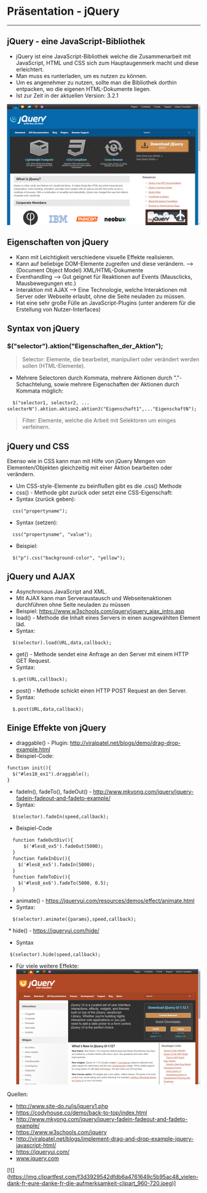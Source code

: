 # Präsentation - jQuery
----------------------------------------------------------------------------

## jQuery - eine JavaScript-Bibliothek

* jQuery ist eine JavaScript-Bibliothek welche die Zusammenarbeit mit JavaScript, HTML und CSS sich zum Hauptaugenmerk macht und diese erleichtert.
* Man muss es runterladen, um es nutzen zu können.
* Um es angenehmer zu nutzen, sollte man die Bibliothek dorthin entpacken, wo die eigenen HTML-Dokumente liegen.
* Ist zur Zeit in der aktuellen Version: 3.2.1

[![jQuery](https://github.com/int-lecture/repo-05/blob/master/Java-Script/jQuery.png)](http://jquery.com/)

## Eigenschaften von jQuery

* Kann mit Leichtigkeit verschiedene visuelle Effekte realisieren.
* Kann auf beliebige DOM-Elemente zugreifen und diese verändern. --> (Document Object Model) XML/HTML-Dokumente
* Eventhandling --> Gut geignet für Reaktionen auf Events (Mausclicks, Mausbewegungen etc.)
* Interaktion mit AJAX --> Eine Technologie, welche Interaktionen mit Server oder Webseite erlaubt, ohne die Seite neuladen zu müssen.
* Hat eine sehr große Fülle an JavaScript-Plugins (unter anderem für die Erstellung von Nutzer-Interfaces) 

## Syntax von jQuery

### $("selector").aktion("Eigenschaften_der_Aktion");

>Selector: Elemente, die bearbeitet, manipuliert oder verändert werden sollen (HTML-Elemente).
* Mehrere Selectoren durch Kommata, mehrere Aktionen durch "."-Schachtelung, sowie mehrere Eigenschaften der Aktionen durch Kommata möglich:
```jquery  
  $("selector1, selector2, ... selectorN").aktion.aktion2.aktion3("Eigenschaft1",..."EigenschaftN");
``` 
 >Filter: Elemente, welche die Arbeit mit Selektoren um einiges verfeinern.
 
 
 ## jQuery und CSS
 Ebenso wie in CSS kann man mit Hilfe von jQuery Mengen von Elementen/Objekten gleichzeitig mit einer Aktion bearbeiten oder verändern.
 
  * Um CSS-style-Elemente zu beinflußen gibt es die .css() Methode
  * css() - Methode gibt zurück oder setzt eine CSS-Eigenschaft:
  * Syntax (zurück geben): 
  ```jQuery
    css("propertyname");
  ```
  * Syntax (setzen): 
  ```jQuery
    css("propertyname", "value");
  ```
  * Beispiel:
  ```jQuery
    $("p").css("background-color", "yellow");
  ```
 ## jQuery und AJAX
 
  * Asynchronous JavaScript and XML.
  * Mit AJAX kann man Serveraustausch und Webseitenaktionen durchführen ohne Seite neuladen zu müssen
  * Beispiel: https://www.w3schools.com/jquery/jquery_ajax_intro.asp
  * load() - Methode die Inhalt eines Servers in einen ausgewählten Element läd.
  * Syntax: 
  ```jQuery
    $(selector).load(URL,data,callback);
  ```
  * get() - Methode sendet eine Anfrage an den Server mit einem HTTP GET Request.
  * Syntax: 
  ```jQuery
    $.get(URL,callback);
  ```
  * post() - Methode schickt einen HTTP POST Request an den Server. 
  * Syntax: 
  ```jQuery
    $.post(URL,data,callback);
  ```
  ## Einige Effekte von jQuery
 
  * draggable() - Plugin: http://viralpatel.net/blogs/demo/drag-drop-example.html
  * Beispiel-Code: 
  ```jQuery
  function init(){
    $("#les10_ex1").draggable();
  }
 ```
  * fadeIn(), fadeTo(), fadeOut() - http://www.mkyong.com/jquery/jquery-fadein-fadeout-and-fadeto-example/
  * Syntax: 
  ```jQuery
    $(selector).fadeIn(speed,callback);
  ```
  * Beispiel-Code
  ```jQuery
    function fadeOutDiv(){
        $('#les8_ex5').fadeOut(5000);
    }
    function fadeInDiv(){
      $('#les8_ex5').fadeIn(5000);
    }
    function fadeToDiv(){
      $('#les8_ex6').fadeTo(5000, 0.5);
    }
  ```
  * animate() - https://jqueryui.com/resources/demos/effect/animate.html
  *  Syntax: 
  ```jQuery
    $(selector).animate({params},speed,callback);
  ```
  * hide() - https://jqueryui.com/hide/
  * Syntax
   ```jQuery
    $(selector).hide(speed,callback);
  ```
  * Für viele weitere Effekte: 
  [![jQueryUI](https://github.com/int-lecture/repo-05/blob/master/Java-Script/jQueryUI.png)](https://jqueryui.com/)
  
 Quellen:
 * http://www.site-do.ru/js/jquery1.php
 * https://codyhouse.co/demo/back-to-top/index.html
 * http://www.mkyong.com/jquery/jquery-fadein-fadeout-and-fadeto-example/
 * https://www.w3schools.com/jquery
 * http://viralpatel.net/blogs/implement-drag-and-drop-example-jquery-javascript-html/
 * https://jqueryui.com/
 * www.jquery.com
         
         
[![] (https://img.clipartfest.com/f3d3929542dfdb6a4761649c5b95ac48_vielen-dank-fr-eure-danke-fr-die-aufmerksamkeit-clipart_960-720.jpeg)]
